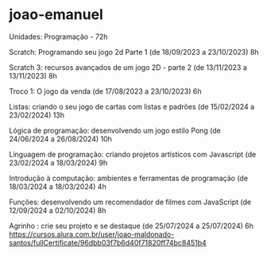 # joao-emanuel
Unidades:
Programação - 72h

Scratch: Programando seu jogo 2d Parte 1 (de 18/09/2023 a 23/10/2023) 8h

Scratch 3: recursos avançados de um jogo 2D - parte 2 (de 13/11/2023 a 13/11/2023) 8h

Troco 1: O jogo da venda (de 17/08/2023 a 23/10/2023) 6h

Listas: criando o seu jogo de cartas com listas e padrões (de 15/02/2024 a 23/02/2024) 13h

Lógica de programação: desenvolvendo um jogo estilo Pong (de 24/06/2024 a 26/08/2024) 10h

Linguagem de programação: criando projetos artísticos com Javascript (de 23/02/2024 a 18/03/2024) 9h

Introdução à computação: ambientes e ferramentas de programação (de 18/03/2024 a 18/03/2024) 4h

Funções: desenvolvendo um recomendador de filmes com JavaScript (de 12/09/2024 a 02/10/2024) 8h

Agrinho : crie seu projeto e se destaque (de 25/07/2024 a 25/07/2024) 6h
https://cursos.alura.com.br/user/joao-maldonado-santos/fullCertificate/96dbb03f7b6d40f71820ff74bc8451b4
